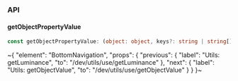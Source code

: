 

### API

#### getObjectPropertyValue

```ts
const getObjectPropertyValue: (object: object, keys?: string | string[]) => any;
```


~{
  "element": "BottomNavigation",
  "props": {
    "previous": {
      "label": "Utils: getLuminance",
      "to": "/dev/utils/use/getLuminance"
    },
    "next": {
      "label": "Utils: getObjectValue",
      "to": "/dev/utils/use/getObjectValue"
    }
  }
}~